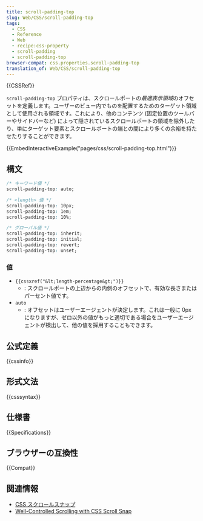 ```yaml
---
title: scroll-padding-top
slug: Web/CSS/scroll-padding-top
tags:
  - CSS
  - Reference
  - Web
  - recipe:css-property
  - scroll-padding
  - scroll-padding-top
browser-compat: css.properties.scroll-padding-top
translation_of: Web/CSS/scroll-padding-top
---
```

{{CSSRef}}

`scroll-padding-top` プロパティは、スクロールポートの*最適表示領域*のオフセットを定義します。ユーザーのビュー内でものを配置するためのターゲット領域として使用される領域です。これにより、他のコンテンツ (固定位置のツールバーやサイドバーなど) によって隠されているスクロールポートの領域を除外したり、単にターゲット要素とスクロールポートの端との間により多くの余裕を持たせたりすることができます。

{{EmbedInteractiveExample("pages/css/scroll-padding-top.html")}}

## 構文

```css
/* キーワード値 */
scroll-padding-top: auto;

/* <length> 値 */
scroll-padding-top: 10px;
scroll-padding-top: 1em;
scroll-padding-top: 10%;

/* グローバル値 */
scroll-padding-top: inherit;
scroll-padding-top: initial;
scroll-padding-top: revert;
scroll-padding-top: unset;
```

### 値

- `{{cssxref("&lt;length-percentage&gt;")}}`
  - : スクロールポートの上辺からの内側のオフセットで、有効な長さまたはパーセント値です。
- `auto`
  - : オフセットはユーザーエージェントが決定します。これは一般に 0px になりますが、ゼロ以外の値がもっと適切である場合をユーザーエージェントが検出して、他の値を採用することもできます。

## 公式定義

{{cssinfo}}

## 形式文法

{{csssyntax}}

## 仕様書

{{Specifications}}

## ブラウザーの互換性

{{Compat}}

## 関連情報

- [CSS スクロールスナップ](/ja/docs/Web/CSS/CSS_Scroll_Snap)
- [Well-Controlled Scrolling with CSS Scroll Snap](https://web.dev/css-scroll-snap/)
